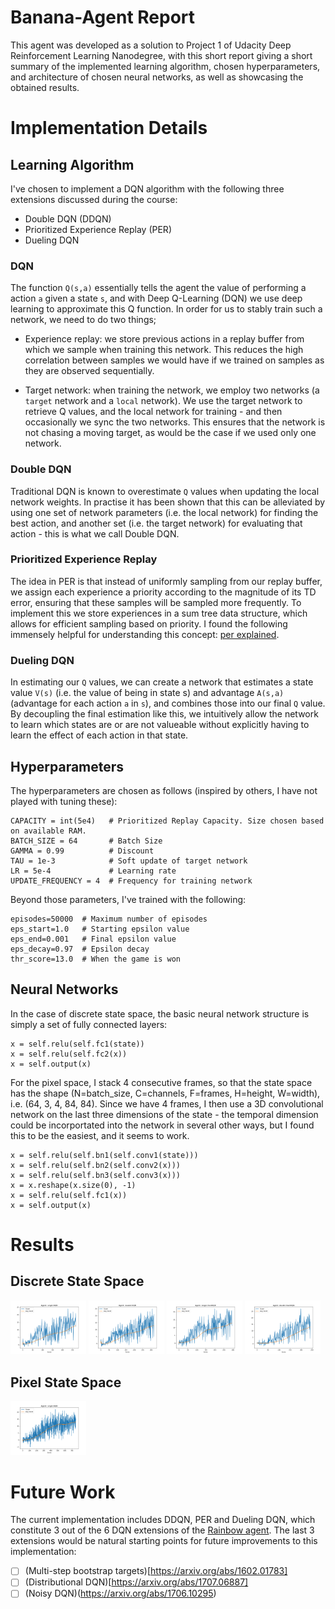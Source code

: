 # Banana-Agent Report
This agent was developed as a solution to Project 1 of Udacity Deep Reinforcement Learning Nanodegree, with this short report giving a short summary of the implemented learning algorithm, chosen hyperparameters, and architecture of chosen neural networks, as well as showcasing the obtained results.

# Implementation Details
## Learning Algorithm
I've chosen to implement a DQN algorithm with the following three extensions discussed during the course:
* Double DQN (DDQN)
* Prioritized Experience Replay (PER)
* Dueling DQN

### DQN
The function `Q(s,a)` essentially tells the agent the value of performing a action `a` given a state `s`, and with Deep Q-Learning (DQN) we use deep learning to approximate this Q function. In order for us to stably train such a network, we need to do two things;

* Experience replay: we store previous actions in a replay buffer from which we sample when training this network. This reduces the high correlation between samples we would have if we trained on samples as they are observed sequentially.

* Target network: when training the network, we employ two networks (a `target` network and a `local` network). We use the target network to retrieve Q values, and the local network for training - and then occasionally we sync the two networks. This ensures that the network is not chasing a moving target, as would be the case if we used only one network.

### Double DQN
Traditional DQN is known to overestimate `Q` values when updating the local network weights. In practise it has been shown that this can be alleviated by using one set of network parameters (i.e. the local network) for finding the best action, and another set (i.e. the target network) for evaluating that action - this is what we call Double DQN.

### Prioritized Experience Replay
The idea in PER is that instead of uniformly sampling from our replay buffer, we assign each experience a priority according to the magnitude of its TD error, ensuring that these samples will be sampled more frequently. To implement this we store experiences in a sum tree data structure, which allows for efficient sampling based on priority. I found the following immensely helpful for understanding this concept: [per explained](https://jaromiru.com/2016/11/07/lets-make-a-dqn-double-learning-and-prioritized-experience-replay/).

### Dueling DQN
In estimating our `Q` values, we can create a network that estimates a state value `V(s)` (i.e. the value of being in state s) and advantage `A(s,a)` (advantage for each action `a` in `s`), and combines those into our final `Q` value. By decoupling the final estimation like this, we intuitively allow the network to learn which states are or are not valueable without explicitly having to learn the effect of each action in that state.

## Hyperparameters
The hyperparameters are chosen as follows (inspired by others, I have not played with tuning these):

```
CAPACITY = int(5e4)   # Prioritized Replay Capacity. Size chosen based on available RAM.
BATCH_SIZE = 64       # Batch Size
GAMMA = 0.99          # Discount
TAU = 1e-3            # Soft update of target network
LR = 5e-4             # Learning rate
UPDATE_FREQUENCY = 4  # Frequency for training network
```

Beyond those parameters, I've trained with the following:
```
episodes=50000  # Maximum number of episodes
eps_start=1.0   # Starting epsilon value
eps_end=0.001   # Final epsilon value
eps_decay=0.97  # Epsilon decay
thr_score=13.0  # When the game is won
```

## Neural Networks
In the case of discrete state space, the basic neural network structure is simply a set of fully connected layers:
```
x = self.relu(self.fc1(state))
x = self.relu(self.fc2(x))
x = self.output(x)
```

For the pixel space, I stack 4 consecutive frames, so that the state space has the shape (N=batch_size, C=channels, F=frames, H=height, W=width), i.e. (64, 3, 4, 84, 84). Since we have 4 frames, I then use a 3D convolutional network on the last three dimensions of the state - the temporal dimension could be incorportated into the network in several other ways, but I found this to be the easiest, and it seems to work.

```
x = self.relu(self.bn1(self.conv1(state)))
x = self.relu(self.bn2(self.conv2(x)))
x = self.relu(self.bn3(self.conv3(x)))
x = x.reshape(x.size(0), -1)
x = self.relu(self.fc1(x))
x = self.output(x)
```

# Results
## Discrete State Space
<p float="left">
  <img src="logs/scores_env_unity_DiscreteBanana_DQN_single.png" width="24%" />
  <img src="logs/scores_env_unity_DiscreteBanana_DQN_double.png" width="24%" /> 
  <img src="logs/scores_env_unity_DiscreteBanana_DuelDQN_single.png" width="24%" />
  <img src="logs/scores_env_unity_DiscreteBanana_DuelDQN_double.png" width="24%">
</p>

## Pixel State Space
<p float="left">
  <img src="logs/scores_env_unity_VisualBanana_DQN_single.png" width="24%" />
</p>

# Future Work
The current implementation includes DDQN, PER and Dueling DQN, which constitute 3 out of the 6 DQN extensions of the [Rainbow agent](https://arxiv.org/abs/1710.02298). The last 3 extensions would be natural starting points for future improvements to this implementation:
- [ ] (Multi-step bootstrap targets)[https://arxiv.org/abs/1602.01783]
- [ ] (Distributional DQN)[https://arxiv.org/abs/1707.06887]
- [ ] (Noisy DQN)(https://arxiv.org/abs/1706.10295)